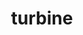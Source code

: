 ---
title: "turbine"
layout: cache
categories: [package, v0.20.0]
meta: {"versions": ["1.3.0"], "compilers": ["gcc@=11.1.0", "oneapi@=2023.0.0"], "oss": ["ubuntu20.04"], "platforms": ["linux"], "targets": ["ppc64le", "x86_64", "x86_64_v3"], "stacks": ["e4s", "e4s-oneapi", "e4s-power", "root"], "num_specs": 5, "num_specs_by_stack": {"e4s-power": 2, "root": 5, "e4s-oneapi": 1, "e4s": 2}}
spec_details: [{"hash": "htofeg26gnvrx4dfnseom4bwd3e4arfg", "compiler": "gcc@=11.1.0", "versions": ["1.3.0"], "os": "ubuntu20.04", "platform": "linux", "target": "ppc64le", "variants": ["build_system=autotools", "~hdf5", "~python", "~r"], "stacks": ["e4s-power", "root"], "size": "-", "tarball": "https://binaries.spack.io/releases/v0.20.0/build_cache/linux-ubuntu20.04-ppc64le/gcc-11.1.0/turbine-1.3.0/linux-ubuntu20.04-ppc64le-gcc-11.1.0-turbine-1.3.0-htofeg26gnvrx4dfnseom4bwd3e4arfg.spack"}, {"hash": "e3iaxshxg2ihlejm6v7mqj5ac4xoclhb", "compiler": "gcc@=11.1.0", "versions": ["1.3.0"], "os": "ubuntu20.04", "platform": "linux", "target": "ppc64le", "variants": ["build_system=autotools", "~hdf5", "~python", "~r"], "stacks": ["e4s-power", "root"], "size": "-", "tarball": "https://binaries.spack.io/releases/v0.20.0/build_cache/linux-ubuntu20.04-ppc64le/gcc-11.1.0/turbine-1.3.0/linux-ubuntu20.04-ppc64le-gcc-11.1.0-turbine-1.3.0-e3iaxshxg2ihlejm6v7mqj5ac4xoclhb.spack"}, {"hash": "56vgcdnamgxiu7a2cgdh2bved3wyanwe", "compiler": "oneapi@=2023.0.0", "versions": ["1.3.0"], "os": "ubuntu20.04", "platform": "linux", "target": "x86_64", "variants": ["build_system=autotools", "~hdf5", "~python", "~r"], "stacks": ["root", "e4s-oneapi"], "size": "-", "tarball": "https://binaries.spack.io/releases/v0.20.0/build_cache/linux-ubuntu20.04-x86_64/oneapi-2023.0.0/turbine-1.3.0/linux-ubuntu20.04-x86_64-oneapi-2023.0.0-turbine-1.3.0-56vgcdnamgxiu7a2cgdh2bved3wyanwe.spack"}, {"hash": "nlianp2dv3j4txf5uzt6e753dobesc63", "compiler": "gcc@=11.1.0", "versions": ["1.3.0"], "os": "ubuntu20.04", "platform": "linux", "target": "x86_64_v3", "variants": ["build_system=autotools", "~hdf5", "~python", "~r"], "stacks": ["root", "e4s"], "size": "-", "tarball": "https://binaries.spack.io/releases/v0.20.0/build_cache/linux-ubuntu20.04-x86_64_v3/gcc-11.1.0/turbine-1.3.0/linux-ubuntu20.04-x86_64_v3-gcc-11.1.0-turbine-1.3.0-nlianp2dv3j4txf5uzt6e753dobesc63.spack"}, {"hash": "mprt55f4anl6mwngsobf6hnmvgjhcgnu", "compiler": "gcc@=11.1.0", "versions": ["1.3.0"], "os": "ubuntu20.04", "platform": "linux", "target": "x86_64_v3", "variants": ["build_system=autotools", "~hdf5", "~python", "~r"], "stacks": ["root", "e4s"], "size": "-", "tarball": "https://binaries.spack.io/releases/v0.20.0/build_cache/linux-ubuntu20.04-x86_64_v3/gcc-11.1.0/turbine-1.3.0/linux-ubuntu20.04-x86_64_v3-gcc-11.1.0-turbine-1.3.0-mprt55f4anl6mwngsobf6hnmvgjhcgnu.spack"}]
---